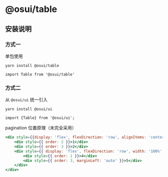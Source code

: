 # @osui/table

## 安装说明

### 方式一

单包使用

```
yarn install @osui/table
```

```
import Table from '@osui/table'
```

### 方式二

从 `@osui/ui` 统一引入

```
yarn install @osui/ui
```

```
import {Table} from '@osui/ui';
```



pagination 位置原理（未完全采用）
```jsx
<div style={{display: 'flex', flexDirection: 'row', alignItems: 'center', width: '100%' }}>
    <div style={{ order: 2 }}>1</div>
    <div style={{ order: 3 }}>2</div>
    <div style={{ display: 'flex', flexDirection: 'row', width: '100%' }}>
        <div style={{ order: 1 }}>4</div>
        <div style={{ order: 3, marginLeft: 'auto' }}>5</div>
    </div>
</div>
```
